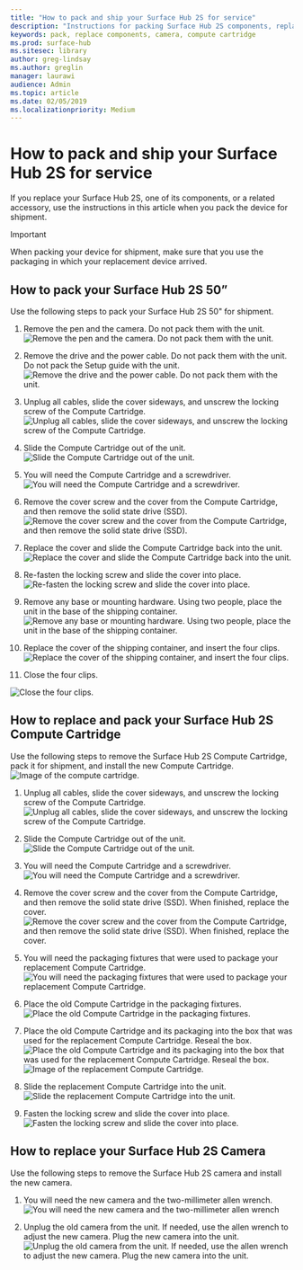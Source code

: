 ```yaml
---
title: "How to pack and ship your Surface Hub 2S for service"
description: "Instructions for packing Surface Hub 2S components, replacing the Compute cartridge, and replacing the camera"
keywords: pack, replace components, camera, compute cartridge
ms.prod: surface-hub
ms.sitesec: library
author: greg-lindsay
ms.author: greglin
manager: laurawi
audience: Admin
ms.topic: article
ms.date: 02/05/2019
ms.localizationpriority: Medium
---
```


# How to pack and ship your Surface Hub 2S for service

If you replace your Surface Hub 2S, one of its components, or a related accessory, use the instructions in this article when you pack the device for shipment. 

>[!IMPORTANT]  
>When packing your device for shipment, make sure that you use the packaging in which your replacement device arrived.  

## How to pack your Surface Hub 2S 50”

Use the following steps to pack your Surface Hub 2S 50" for shipment.

1. Remove the pen and the camera. Do not pack them with the unit.<br>
![Remove the pen and the camera. Do not pack them with the unit.](images/surface-hub-2s-repack-2.png)

2. Remove the drive and the power cable. Do not pack them with the unit. Do not pack the Setup guide with the unit.<br>
![Remove the drive and the power cable. Do not pack them with the unit.](images/surface-hub-2s-repack-3.png)

3. Unplug all cables, slide the cover sideways, and unscrew the locking screw of the Compute Cartridge.<br>
![Unplug all cables, slide the cover sideways, and unscrew the locking screw of the Compute Cartridge.](images/surface-hub-2s-repack-5.png)

4. Slide the Compute Cartridge out of the unit. <br>
![Slide the Compute Cartridge out of the unit.](images/surface-hub-2s-repack-6.png)

5. You will need the Compute Cartridge and a screwdriver.<br>
![You will need the Compute Cartridge and a screwdriver.](images/surface-hub-2s-repack-7.png)

6. Remove the cover screw and the cover from the Compute Cartridge, and then remove the solid state drive (SSD).<br>
![Remove the cover screw and the cover from the Compute Cartridge, and then remove the solid state drive (SSD).](images/surface-hub-2s-repack-8.png)

6. Replace the cover and slide the Compute Cartridge back into the unit.<br>
![Replace the cover and slide the Compute Cartridge back into the unit.](images/surface-hub-2s-repack-9.png)

7. Re-fasten the locking screw and slide the cover into place.<br>
![Re-fasten the locking screw and slide the cover into place.](images/surface-hub-2s-repack-10.png)

8. Remove any base or mounting hardware. Using two people, place the unit in the base of the shipping container.<br>
![Remove any base or mounting hardware. Using two people, place the unit in the base of the shipping container.](images/surface-hub-2s-repack-11.png)

9. Replace the cover of the shipping container, and insert the four clips.<br>
![Replace the cover of the shipping container, and insert the four clips.](images/surface-hub-2s-repack-12.png)

10. Close the four clips.

![Close the four clips.](images/surface-hub-2s-repack-13.png)

## How to replace and pack your Surface Hub 2S Compute Cartridge

Use the following steps to remove the Surface Hub 2S Compute Cartridge, pack it for shipment, and install the new Compute Cartridge.<br>
    ![Image of the compute cartridge.](images/surface-hub-2s-replace-cartridge-1.png)

1. Unplug all cables, slide the cover sideways, and unscrew the locking screw of the Compute Cartridge.<br>
![Unplug all cables, slide the cover sideways, and unscrew the locking screw of the Compute Cartridge.](images/surface-hub-2s-replace-cartridge-2.png)

2. Slide the Compute Cartridge out of the unit.<br>
![Slide the Compute Cartridge out of the unit.](images/surface-hub-2s-replace-cartridge-3.png)

3. You will need the Compute Cartridge and a screwdriver.<br>
![You will need the Compute Cartridge and a screwdriver.](images/surface-hub-2s-replace-cartridge-4.png)

4. Remove the cover screw and the cover from the Compute Cartridge, and then remove the solid state drive (SSD). When finished, replace the cover.<br>
![Remove the cover screw and the cover from the Compute Cartridge, and then remove the solid state drive (SSD). When finished, replace the cover.](images/surface-hub-2s-repack-8.png)

5. You will need the packaging fixtures that were used to package your replacement Compute Cartridge.<br>
![You will need the packaging fixtures that were used to package your replacement Compute Cartridge.](images/surface-hub-2s-replace-cartridge-6.png)

6. Place the old Compute Cartridge in the packaging fixtures. <br>
![Place the old Compute Cartridge in the packaging fixtures.](images/surface-hub-2s-replace-cartridge-7.png)

7. Place the old Compute Cartridge and its packaging into the box that was used for the replacement Compute Cartridge. Reseal the box.<br>
![Place the old Compute Cartridge and its packaging into the box that was used for the replacement Compute Cartridge. Reseal the box.](images/surface-hub-2s-replace-cartridge-8.png)
![Image of the replacement Compute Cartridge.](images/surface-hub-2s-replace-cartridge-1.png)

8. Slide the replacement Compute Cartridge into the unit.<br>
![Slide the replacement Compute Cartridge into the unit.](images/surface-hub-2s-replace-cartridge-9.png)

9. Fasten the locking screw and slide the cover into place.
![Fasten the locking screw and slide the cover into place.](images/surface-hub-2s-replace-cartridge-10.png)

## How to replace your Surface Hub 2S Camera

Use the following steps to remove the Surface Hub 2S camera and install the new camera.

1. You will need the new camera and the two-millimeter allen wrench.<br>
![You will need the new camera and the two-millimeter allen wrench](images/surface-hub-2s-replace-camera-1.png)

2. Unplug the old camera from the unit. If needed, use the allen wrench to adjust the new camera. Plug the new camera into the unit.<br>
![Unplug the old camera from the unit. If needed, use the allen wrench to adjust the new camera. Plug the new camera into the unit.](images/surface-hub-2s-replace-camera-2.png)
